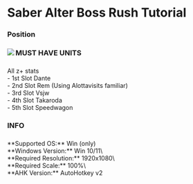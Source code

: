 <h1 align="left">Saber Alter Boss Rush Tutorial</h1>

###

<h3 align="left">Position</h3>

###

<img align="left" height="" src="https://i.ibb.co/4Zz0wjkW/image-2025-05-20-104628325.png"  />



###

<h3 align="left">MUST HAVE UNITS</h3>

###

<p align="left">All z+ stats<br>- 1st Slot Dante<br>- 2nd Slot Rem (Using Alottavisits familiar)<br>- 3rd Slot Vsjw<br>- 4th Slot Takaroda<br>- 5th Slot Speedwagon</p>

###

<h3 align="left">INFO</h3>

###

<p align="left">**Supported OS:** Win (only)<br>**Windows Version:** Win 10/11\<br>**Required Resolution:** 1920x1080\<br>**Required Scale:** 100%\<br>**AHK Version:** AutoHotkey v2</p>

###
